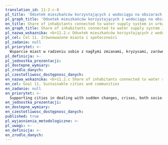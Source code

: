 ```yaml
---
translation_id: 11-2-c-0
pl_title: 'Odsetek mieszkańców korzystających z wodociągu na obszarach miejskich'
pl_graph_title: 'Odsetek mieszkańców korzystających z wodociągu na obszarach miejskich'
en_title: Share of inhabitants connected to water supply system in urban areas
en_graph_title: Share of inhabitants connected to water supply system in urban areas
pl_nazwa_wskaznika: <b>11.2.c Odsetek mieszkańców korzystających z wodociągu na obszarach miejskich</b>
pl_cel: Cel 11. Zrównoważone miasta i społeczności
pl_zadanie: null
pl_priorytet: >-
  Wsparcie miast w radzeniu sobie z nagłymi zmianami, kryzysami, zarówno społeczno-gospodarczymi, jak i natury środowiskowej oraz zagwarantowanie mieszkańcom bezpieczeństwa i wysokiej jakości życia
pl_definicja: >-
pl_jednostka_prezentacji:
pl_dostepne_wymiary:
pl_zrodlo_danych:
pl_czestotliwosc_dostępnosc_danych:
en_nazwa_wskaznika: <b>11.2.c Share of inhabitants connected to water supply system in urban areas</b>
en_cel: Goal 11. Sustainable cities and communities
en_zadanie: null
en_priorytet: >-
  Supporting cities in dealing with sudden changes, crises, both socio-economic and environmental, and guaranteeing safety and high quality of life for inhabitants
en_jednostka_prezentacji:
en_dostepne_wymiary:
en_czestotliwosc_dostępnosc_danych:
published: true
pl_wyjasnienia_metodologiczne: >-
pl_uwagi: >-
en_definicja: >-
en_zrodlo_danych:
---
```

